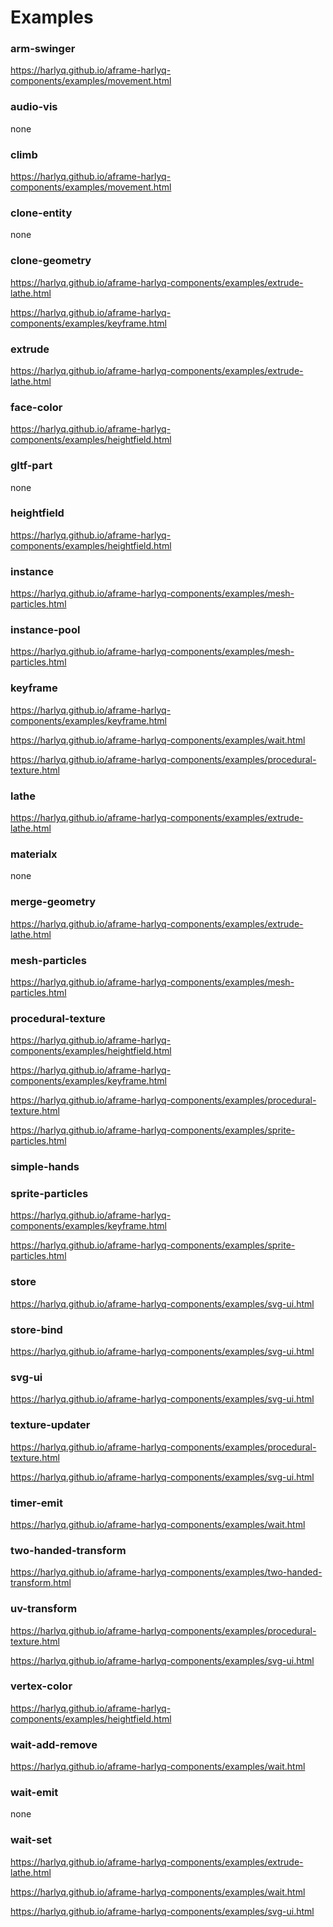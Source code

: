 # Examples

### arm-swinger
https://harlyq.github.io/aframe-harlyq-components/examples/movement.html
### audio-vis
none
### climb
https://harlyq.github.io/aframe-harlyq-components/examples/movement.html
### clone-entity
none
### clone-geometry
https://harlyq.github.io/aframe-harlyq-components/examples/extrude-lathe.html

https://harlyq.github.io/aframe-harlyq-components/examples/keyframe.html
### extrude
https://harlyq.github.io/aframe-harlyq-components/examples/extrude-lathe.html
### face-color
https://harlyq.github.io/aframe-harlyq-components/examples/heightfield.html
### gltf-part
none
### heightfield
https://harlyq.github.io/aframe-harlyq-components/examples/heightfield.html
### instance
https://harlyq.github.io/aframe-harlyq-components/examples/mesh-particles.html
### instance-pool
https://harlyq.github.io/aframe-harlyq-components/examples/mesh-particles.html
### keyframe
https://harlyq.github.io/aframe-harlyq-components/examples/keyframe.html

https://harlyq.github.io/aframe-harlyq-components/examples/wait.html

https://harlyq.github.io/aframe-harlyq-components/examples/procedural-texture.html
### lathe
https://harlyq.github.io/aframe-harlyq-components/examples/extrude-lathe.html
### materialx
none
### merge-geometry
https://harlyq.github.io/aframe-harlyq-components/examples/extrude-lathe.html
### mesh-particles
https://harlyq.github.io/aframe-harlyq-components/examples/mesh-particles.html
### procedural-texture
https://harlyq.github.io/aframe-harlyq-components/examples/heightfield.html

https://harlyq.github.io/aframe-harlyq-components/examples/keyframe.html

https://harlyq.github.io/aframe-harlyq-components/examples/procedural-texture.html

https://harlyq.github.io/aframe-harlyq-components/examples/sprite-particles.html
### simple-hands
### sprite-particles
https://harlyq.github.io/aframe-harlyq-components/examples/keyframe.html

https://harlyq.github.io/aframe-harlyq-components/examples/sprite-particles.html
### store
https://harlyq.github.io/aframe-harlyq-components/examples/svg-ui.html
### store-bind
https://harlyq.github.io/aframe-harlyq-components/examples/svg-ui.html
### svg-ui
https://harlyq.github.io/aframe-harlyq-components/examples/svg-ui.html
### texture-updater
https://harlyq.github.io/aframe-harlyq-components/examples/procedural-texture.html

https://harlyq.github.io/aframe-harlyq-components/examples/svg-ui.html
### timer-emit
https://harlyq.github.io/aframe-harlyq-components/examples/wait.html
### two-handed-transform
https://harlyq.github.io/aframe-harlyq-components/examples/two-handed-transform.html
### uv-transform
https://harlyq.github.io/aframe-harlyq-components/examples/procedural-texture.html

https://harlyq.github.io/aframe-harlyq-components/examples/svg-ui.html
### vertex-color
https://harlyq.github.io/aframe-harlyq-components/examples/heightfield.html
### wait-add-remove
https://harlyq.github.io/aframe-harlyq-components/examples/wait.html
### wait-emit
none
### wait-set
https://harlyq.github.io/aframe-harlyq-components/examples/extrude-lathe.html

https://harlyq.github.io/aframe-harlyq-components/examples/wait.html

https://harlyq.github.io/aframe-harlyq-components/examples/svg-ui.html
